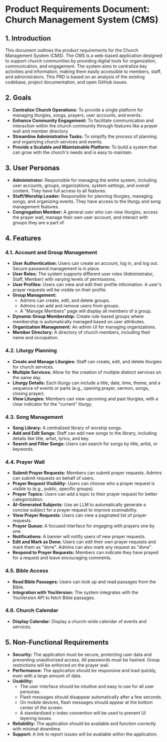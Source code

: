 # Product Requirements Document: Church Management System (CMS)

## 1. Introduction

This document outlines the product requirements for the Church Management System (CMS). The CMS is a web-based application designed to support church communities by providing digital tools for organization, communication, and engagement. The system aims to centralize key activities and information, making them easily accessible to members, staff, and administrators. This PRD is based on an analysis of the existing codebase, project documentation, and open GitHub issues.

## 2. Goals

* **Centralize Church Operations:** To provide a single platform for managing liturgies, songs, prayers, user accounts, and events.
* **Enhance Community Engagement:** To facilitate communication and interaction within the church community through features like a prayer wall and member directory.
* **Streamline Administrative Tasks:** To simplify the process of planning and organizing church services and events.
* **Provide a Scalable and Maintainable Platform:** To build a system that can grow with the church's needs and is easy to maintain.

## 3. User Personas

* **Administrator:** Responsible for managing the entire system, including user accounts, groups, organizations, system settings, and overall content. They have full access to all features.
* **Staff/Worship Leader:** Responsible for planning liturgies, managing songs, and organizing events. They have access to the liturgy and song management features.
* **Congregation Member:** A general user who can view liturgies, access the prayer wall, manage their own user account, and interact with groups they are a part of.

## 4. Features

### 4.1. Account and Group Management

* **User Authentication:** Users can create an account, log in, and log out. Secure password management is in place.
* **User Roles:** The system supports different user roles (Administrator, Staff, Member) with varying levels of permissions.
* **User Profiles:** Users can view and edit their profile information. A user's prayer requests will be visible on their profile.
* **Group Management:**
  * Admins can create, edit, and delete groups.
  * Admins can add and remove users from groups.
  * A "Manage Members" page will display all members of a group.
* **Dynamic Group Membership:** Create rule-based groups where membership is automatically managed based on user attributes.
* **Organization Management:** An admin UI for managing organizations.
* **Member Directory:** A directory of church members, including their name and occupation.

### 4.2. Liturgy Planning

* **Create and Manage Liturgies:** Staff can create, edit, and delete liturgies for church services.
* **Multiple Services:** Allow for the creation of multiple distinct services on the same day.
* **Liturgy Details:** Each liturgy can include a title, date, time, theme, and a sequence of events or parts (e.g., opening prayer, sermon, songs, closing prayer).
* **View Liturgies:** Members can view upcoming and past liturgies, with a clear indicator for the "current" liturgy.

### 4.3. Song Management

* **Song Library:** A centralized library of worship songs.
* **Add and Edit Songs:** Staff can add new songs to the library, including details like title, artist, lyrics, and key.
* **Search and Filter Songs:** Users can search for songs by title, artist, or keywords.

### 4.4. Prayer Wall

* **Submit Prayer Requests:** Members can submit prayer requests. Admins can submit requests on behalf of users.
* **Prayer Request Visibility:** Users can choose who a prayer request is visible to (e.g., public, specific groups).
* **Prayer Topics:** Users can add a topic to their prayer request for better categorization.
* **AI-Generated Subjects:** Use an LLM to automatically generate a concise subject for a prayer request to improve scannability.
* **View Prayer Requests:** Users can view a paginated list of prayer requests.
* **Prayer Queue:** A focused interface for engaging with prayers one by one.
* **Notifications:** A banner will notify users of new prayer requests.
* **Edit and Mark as Done:** Users can edit their own prayer requests and mark them as "done". Admins can also mark any request as "done".
* **Respond to Prayer Requests:** Members can indicate they have prayed for a request and leave encouraging comments.

### 4.5. Bible Access

* **Read Bible Passages:** Users can look up and read passages from the Bible.
* **Integration with YouVersion:** The system integrates with the YouVersion API to fetch Bible passages.

### 4.6. Church Calendar

* **Display Calendar:** Display a church-wide calendar of events and services.

## 5. Non-Functional Requirements

* **Security:** The application must be secure, protecting user data and preventing unauthorized access. All passwords must be hashed. Group restrictions will be enforced on the prayer wall.
* **Performance:** The application should be responsive and load quickly, even with a large amount of data.
* **Usability:**
  * The user interface should be intuitive and easy to use for all user personas.
  * Flash messages should disappear automatically after a few seconds.
  * On mobile devices, flash messages should appear at the bottom center of the screen.
  * A standardized z-index convention will be used to prevent UI layering issues.
* **Reliability:** The application should be available and function correctly with minimal downtime.
* **Support:** A link to report issues will be available within the application.
